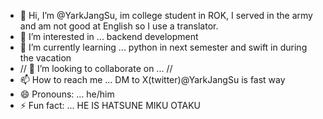- 👋 Hi, I’m @YarkJangSu, im college student in ROK, I served in the army and am not good at English so I use a translator.
- 👀 I’m interested in ... backend development
- 🌱 I’m currently learning ... python in next semester and swift in during the vacation
- //  💞️ I’m looking to collaborate on ... //
- 📫 How to reach me ... DM to X(twitter)@YarkJangSu is fast way
- 😄 Pronouns: ... he/him
- ⚡ Fun fact: ... HE IS HATSUNE MIKU OTAKU

<!---
YarkJangSu/YarkJangSu is a ✨ special ✨ repository because its `README.md` (this file) appears on your GitHub profile.
You can click the Preview link to take a look at your changes.
--->
